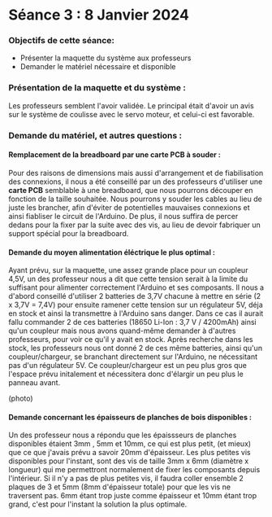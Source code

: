 # Séance 3 :  8 Janvier 2024

### Objectifs de cette séance:
- Présenter la maquette du système aux professeurs
- Demander le matériel nécessaire et disponible

### Présentation de la maquette et du système :
Les professeurs semblent l'avoir validée. Le principal était d'avoir un avis sur le système de coulisse avec le servo moteur, et celui-ci est favorable.

### Demande du matériel, et autres questions :
#### Remplacement de la breadboard par une carte PCB à souder :
Pour des raisons de dimensions mais aussi d'arrangement et de fiabilisation des connexions, il nous a été conseillé par un des professeurs d'utiliser une **carte PCB** semblable à une breadboard, que nous pourrons découper en fonction de la taille souhaitée. Nous pourrons y souder les cables au lieu de juste les brancher, afin d'éviter de potentielles mauvaises connexions et ainsi fiabliser le circuit de l'Arduino. De plus, il nous suffira de percer dedans pour la fixer par la suite avec des vis, au lieu de devoir fabriquer un support spécial pour la breadboard.

#### Demande du moyen alimentation éléctrique le plus optimal :
Ayant prévu, sur la maquette, une assez grande place pour un coupleur 4,5V, un des professeur nous a dit que cette tension serait à la limite du suffisant pour alimenter correctement l'Arduino et ses composants. Il nous a d'abord conseillé d'utiliser 2 batteries de 3,7V chacune à mettre en série (2 x 3,7V = 7,4V) pour ensuite ramener cette tension sur un régulateur 5V, déja en stock et ainsi la transmettre à l'Arduino sans danger. Dans ce cas il aurait fallu commander 2 de ces batteries (18650 Li-Ion : 3,7 V / 4200mAh) ainsi qu'un coupleur mais nous avons quand-même demander à d'autres professeurs, pour voir ce qu'il y avait en stock. Après recherche dans les stock, les professeurs nous ont donné 2 de ces même batteries, ainsi qu'un coupleur/chargeur, se branchant directement sur l'Arduino, ne nécessitant pas d'un régulateur 5V. Ce coupleur/chargeur est un peu plus gros que l'espace prévu initalement et nécessitera donc d'élargir un peu plus le panneau avant.

(photo)

#### Demande concernant les épaisseurs de planches de bois disponibles :
Un des professeur nous a répondu que les épaissseurs de planches disponibles étaient 3mm , 5mm et 10mm, ce qui est plus petit, (et mieux) que ce que j'avais prévu a savoir 20mm d'épaisseur. Les plus petites vis disponibles pour l'instant, sont des vis de taille 3mm x 6mm (diamètre x longueur) qui me permettront normalement de fixer les composants depuis l'intérieur. Si il n'y a pas de plus petites vis, il faudra coller ensemble 2 plaques de 3 et 5mm (8mm d'épaisseur totale) pour que les vis ne traversent pas. 6mm étant trop juste comme épaisseur et 10mm étant trop grand, c'est pour l'instant la solution la plus optimale.
